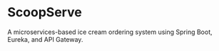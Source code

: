 # ScoopServe
A microservices-based ice cream ordering system using Spring Boot, Eureka, and API Gateway.
